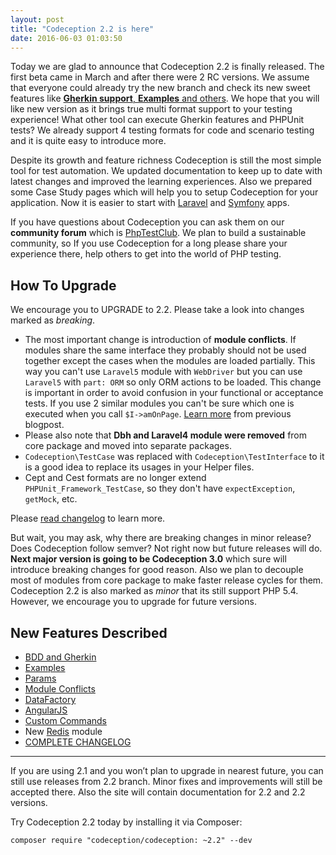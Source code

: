 ```yaml
---
layout: post
title: "Codeception 2.2 is here"
date: 2016-06-03 01:03:50
---
```


Today we are glad to announce that Codeception 2.2 is finally released. The first beta came in March and after there were 2 RC versions. We assume that everyone could already try the new branch and check its new sweet features like [**Gherkin support**, **Examples** and others](http://codeception.com/changelog). We hope that you will like new version as it brings true multi format support to your testing experience! What other tool can execute Gherkin features and PHPUnit tests? We already support 4 testing formats for code and scenario testing and it is quite easy to introduce more.

Despite its growth and feature richness Codeception is still the most simple tool for test automation. We updated documentation to keep up to date with latest changes and improved the learning experiences. Also we prepared some Case Study pages which will help you to setup Codeception for your application. Now it is easier to start with [Laravel](http://codeception.com/for/laravel) and [Symfony](http://codeception.com/for/symfony) apps.

If you have questions about Codeception you can ask them on our **community forum** which is [PhpTestClub](http://phptest.club). We plan to build a sustainable community, so If you use Codeception for a long please share your experience there, help others to get into the world of PHP testing.

## How To Upgrade

We encourage you to UPGRADE to 2.2. Please take a look into changes marked as *breaking*. 

* The most important change is introduction of **module conflicts**. If modules share the same interface they probably should not be used together except the cases when the modules are loaded partially. This way you can't use `Laravel5` module with `WebDriver` but you can use `Laravel5` with `part: ORM` so only ORM actions to be loaded. This change is important in order to avoid confusion in your functional or acceptance tests. If you use 2 similar modules you can't be sure which one is executed when you call `$I->amOnPage`. [Learn more](codeception.com/03-05-2016/codeception-2.2.-upcoming-features.html#conflicts) from previous blogpost.
* Please also note that **Dbh and Laravel4 module were removed** from core package and moved into separate packages. 
* `Codeception\TestCase` was replaced with `Codeception\TestInterface` to it is a good idea to replace its usages in your Helper files.
* Cept and Cest formats are no longer extend `PHPUnit_Framework_TestCase`, so they don't have `expectException`, `getMock`, etc.

Please [read changelog](http://codeception.com/changelog) to learn more.

But wait, you may ask, why there are breaking changes in minor release? Does Codeception follow semver? 
Not right now but future releases will do. **Next major version is going to be Codeception 3.0** which sure will introduce breaking changes for good reason. Also we plan to decouple most of modules from core package to make faster release cycles for them. Codeception 2.2 is also marked as *minor* that its still support PHP 5.4. However, we encourage you to upgrade for future versions.

## New Features Described

* [BDD and Gherkin](http://codeception.com/docs/07-BDD)
* [Examples](http://codeception.com/docs/07-AdvancedUsage#Examples)
* [Params](http://codeception.com/docs/06-ModulesAndHelpers#Dynamic-Configuration-With-Params)
* [Module Conflicts](http://codeception.com/docs/06-ModulesAndHelpers#Module-Conflicts)
* [DataFactory](http://codeception.com/docs/09-Data#DataFactory)
* [AngularJS](http://codeception.com/docs/03-AcceptanceTests#AngularJS-Testing)
* [Custom Commands](http://codeception.com/docs/08-Customization#Custom-Commands)
* New [Redis](http://codeception.com/docs/modules/Redis) module
* [COMPLETE CHANGELOG](http://codeception.com/changelog)


---

If you are using 2.1 and you won’t plan to upgrade in nearest future, you can still use releases from 2.2 branch. Minor fixes and improvements will still be accepted there. Also the site will contain documentation for 2.2 and 2.2 versions.

Try Codeception 2.2 today by installing it via Composer:

```
composer require "codeception/codeception: ~2.2" --dev
```

